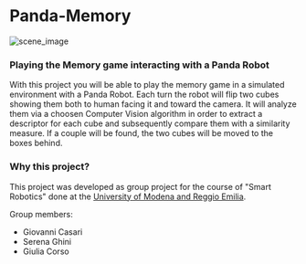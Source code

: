 # Panda-Memory

![scene_image](https://i.im.ge/2023/07/28/9I18ny.Screenshot-from-2023-07-17-10-28-34.png)

### Playing the Memory game interacting with a Panda Robot
With this project you will be able to play the memory game in a simulated environment with a Panda Robot.
Each turn the robot will flip two cubes showing them both to human facing it and toward the camera.
It will analyze them via a choosen Computer Vision algorithm in order to extract a descriptor for each cube 
and subsequently compare them with a similarity measure.
If a couple will be found, the two cubes will be moved to the boxes behind.

### Why this project? 
This project was developed as group project for the course of "Smart Robotics" done at the [University of Modena and Reggio Emilia](https://www.unimore.it/).

Group members:
- Giovanni Casari
- Serena Ghini
- Giulia Corso